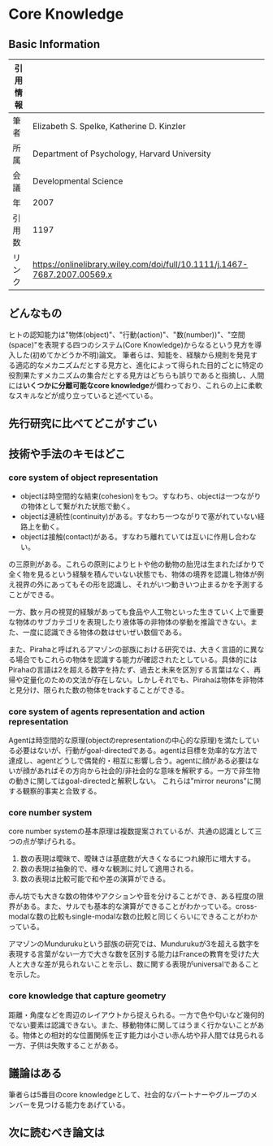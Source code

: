 # Core Knowledge

## Basic Information

| 引用情報 |                                                                           |
| -------- | ------------------------------------------------------------------------- |
| 筆者     | Elizabeth S. Spelke, Katherine D. Kinzler                                 |
| 所属     | Department of Psychology, Harvard University                              |
| 会議     | Developmental Science                                                     |
| 年       | 2007                                                                      |
| 引用数   | 1197                                                                      |
| リンク   | https://onlinelibrary.wiley.com/doi/full/10.1111/j.1467-7687.2007.00569.x |

## どんなもの

ヒトの認知能力は"物体(object)"、"行動(action)"、"数(number))"、"空間(space)"を表現する四つのシステム(Core Knowledge)からなるという見方を導入した(初めてかどうか不明)論文。
筆者らは、知能を、経験から規則を発見する適応的なメカニズムだとする見方と、進化によって得られた目的ごとに特定の役割果たすメカニズムの集合だとする見方はどちらも誤りであると指摘し、人間には**いくつかに分離可能なcore knowledge**が備わっており、これらの上に柔軟なスキルなどが成り立っていると述べている。

## 先行研究に比べてどこがすごい

## 技術や手法のキモはどこ

### core system of object representation

* objectは時空間的な結束(cohesion)をもつ。すなわち、objectは一つながりの物体として繋がれた状態で動く。
* objectは連続性(continuity)がある。すなわち一つながりで塞がれていない経路上を動く。
* objectは接触(contact)がある。すなわち離れていては互いに作用し合わない。

の三原則がある。これらの原則によりヒトや他の動物の胎児は生まれたばかりで全く物を見るという経験を積んでいない状態でも、物体の境界を認識し物体が例え視界の外にあってもその形を認識し、それがいつ動きいつ止まるかを予測することができる。

一方、数ヶ月の視覚的経験があっても食品や人工物といった生きていく上で重要な物体のサブカテゴリを表現したり液体等の非物体の挙動を推論できない。また、一度に認識できる物体の数はせいぜい数個である。

また、Pirahaと呼ばれるアマゾンの部族における研究では、大きく言語的に異なる場合でもこれらの物体を認識する能力が確認されたとしている。具体的にはPirahaの言語は2を超える数字を持たず、過去と未来を区別する言葉はなく、再帰や定量化のための文法が存在しない。しかしそれでも、Pirahaは物体を非物体と見分け、限られた数の物体をtrackすることができる。

### core system of agents representation and action representation

Agentは時空間的な原理(objectのrepresentationの中心的な原理)を満たしている必要はないが、行動がgoal-directedである。agentは目標を効率的な方法で達成し、agentどうしで偶発的・相互に影響し合う。agentに顔がある必要はないが顔があればその方向から社会的/非社会的な意味を解釈する。一方で非生物の動きに関してはgoal-directedと解釈しない。
これらは"mirror neurons"に関する観察的事実と合致する。

### core number system

core number systemの基本原理は複数提案されているが、共通の認識として三つの点が挙げられる。

1. 数の表現は曖昧で、曖昧さは基底数が大きくなるにつれ線形に増大する。
2. 数の表現は抽象的で、様々な観測に対して適用される。
3. 数の表現は比較可能で和や差の演算ができる。

赤ん坊でも大きな数の物体やアクションや音を分けることができ、ある程度の限界がある。また、サルでも基本的な演算ができることがわかっている。cross-modalな数の比較もsingle-modalな数の比較と同じくらいにできることがわかっている。

アマゾンのMundurukuという部族の研究では、Mundurukuが3を超える数字を表現する言葉がない一方で大きな数を区別する能力はFranceの教育を受けた大人と大きな差が見られないことを示し、数に関する表現がuniversalであることを示した。

### core knowledge that capture geometry

距離・角度などを周辺のレイアウトから捉えられる。一方で色や匂いなど幾何的でない要素は認識できない。また、移動物体に関してはうまく行かないことがある。物体との相対的な位置関係を正す能力は小さい赤ん坊や非人間では見られる一方、子供は失敗することがある。

## 議論はある

筆者らは5番目のcore knowledgeとして、社会的なパートナーやグループのメンバーを見つける能力をあげている。

## 次に読むべき論文は
